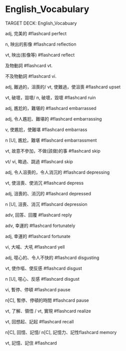 # English_Vocabulary

TARGET DECK: English_Vocabuary

adj, 完美的 #flashcard 
perfect 
<!--ID: 1630672350305-->

n, 映出的影像 #flashcard 
reflection
<!--ID: 1630672355138-->

vt, 映出(影像等) #flashcard 
reflect 
<!--ID: 1630672355190-->

及物動詞 #flashcard 
vt. 
<!--ID: 1630672355194-->

不及物動詞 #flashcard 
vi. 
<!--ID: 1630672355198-->

adj, 難過的，沮喪的/
vt, 使難過，使沮喪 #flashcard 
upset 
<!--ID: 1630672355201-->

vt, 破壞，毀壞/
n, 破壞，毀壞 #flashcard 
ruin 
<!--ID: 1630672409540-->

adj, 尷尬的，難堪的 #flashcard 
embarrassed
<!--ID: 1630672599932-->

adj, 令人尷尬、難堪的 #flashcard 
embarrassing
<!--ID: 1630672669740-->

v, 使尷尬，使難堪 #flashcard 
embarrass
<!--ID: 1630672724915-->

n [U], 尷尬，難堪 #flashcard 
embarrassment
<!--ID: 1630673198313-->


vt, 故意不參加，不做(該做)的事 #flashcard 
skip
<!--ID: 1630673198343-->


vt/ vi, 略過、跳過 #flashcard 
skip
<!--ID: 1630673198371-->


adj, 令人沮喪的，令人消沉的 #flashcard 
depressing
<!--ID: 1630673211123-->


vt, 使沮喪、使消沉 #flashcard 
depress
<!--ID: 1630673211189-->


adj, 沮喪的、消沉的 #flashcard 
depressed
<!--ID: 1630673211221-->

n [U], 沮喪、消沉 #flashcard 
depression
<!--ID: 1630673253437-->

adv, 回答、回覆 #flashcard 
reply
<!--ID: 1630673443523-->


adv, 幸運的 #flashcard 
fortunately
<!--ID: 1630673443569-->


adj, 幸運的 #flashcard 
fortunate
<!--ID: 1630673802118-->


vi, 大喊、大吼 #flashcard 
yell
<!--ID: 1630673802122-->


adj, 噁心的、令人不快的 #flashcard 
disgusting
<!--ID: 1630673802125-->


vt, 使作嘔、使反感 #flashcard 
disgust
<!--ID: 1630673802128-->


n [U], 噁心、反感 #flashcard 
disgust
<!--ID: 1630673802131-->


vi, 暫停、停頓 #flashcard 
pause
<!--ID: 1630673802134-->


n[C], 暫停、停頓的時間 #flashcard 
pause
<!--ID: 1630673802137-->


vt, 了解、領悟 /
vt, 實現 #flashcard 
realize
<!--ID: 1630673802140-->


vt, 回想起、記起 #flashcard 
recall
<!--ID: 1630673802143-->


n[C], 回憶、記憶/
n[C], 記憶力、記性flashcard 
memory
<!--ID: 1630673802146-->

vt, 記憶、記住 #flashcard 









